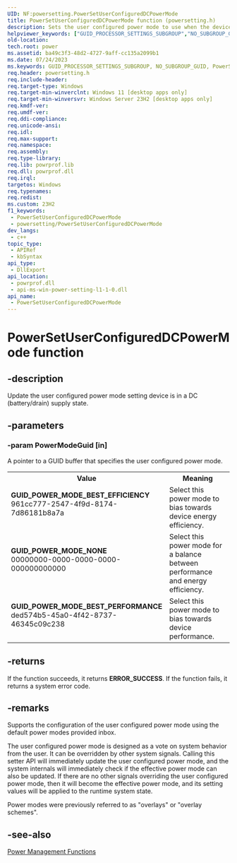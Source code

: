 ```yaml
---
UID: NF:powersetting.PowerSetUserConfiguredDCPowerMode
title: PowerSetUserConfiguredDCPowerMode function (powersetting.h)
description: Sets the user configured power mode to use when the device is on DC.
helpviewer_keywords: ["GUID_PROCESSOR_SETTINGS_SUBGROUP","NO_SUBGROUP_GUID","PowerSetUserConfiguredDCPowerMode","PowerSetUserConfiguredDCPowerMode function","base.powersetuserconfigureddcpowermode","powersetting/PowerSetUserConfiguredDCPowerMode","powrprof/PowerSetUserConfiguredDCPowerMode"]
old-location:
tech.root: power
ms.assetid: ba49c3f3-48d2-4727-9aff-cc135a2099b1
ms.date: 07/24/2023
ms.keywords: GUID_PROCESSOR_SETTINGS_SUBGROUP, NO_SUBGROUP_GUID, PowerSetUserConfiguredDCPowerMode, PowerSetUserConfiguredDCPowerMode function, base.powersetuserconfigureddcpowermode, powersetting/PowerSetUserConfiguredDCPowerMode, powrprof/PowerSetUserConfiguredDCPowerMode
req.header: powersetting.h
req.include-header: 
req.target-type: Windows
req.target-min-winverclnt: Windows 11 [desktop apps only]
req.target-min-winversvr: Windows Server 23H2 [desktop apps only]
req.kmdf-ver: 
req.umdf-ver: 
req.ddi-compliance: 
req.unicode-ansi: 
req.idl: 
req.max-support: 
req.namespace: 
req.assembly: 
req.type-library: 
req.lib: powrprof.lib
req.dll: powrprof.dll
req.irql: 
targetos: Windows
req.typenames: 
req.redist: 
ms.custom: 23H2
f1_keywords:
 - PowerSetUserConfiguredDCPowerMode
 - powersetting/PowerSetUserConfiguredDCPowerMode
dev_langs:
 - c++
topic_type:
 - APIRef
 - kbSyntax
api_type:
 - DllExport
api_location:
 - powrprof.dll
 - api-ms-win-power-setting-l1-1-0.dll
api_name:
 - PowerSetUserConfiguredDCPowerMode
---
```


# PowerSetUserConfiguredDCPowerMode function

## -description

Update the user configured power mode setting device is in a DC (battery/drain) supply state.

## -parameters

### -param PowerModeGuid [in]

A pointer to a GUID buffer that specifies the user configured power mode.

<table>
<tr>
<th>Value</th>
<th>Meaning</th>
</tr>
<tr>
<td width="40%"><a id="GUID_POWER_MODE_BEST_EFFICIENCY"></a><a id="guid_power_mode_best_efficiency"></a><dl>
<dt><b>GUID_POWER_MODE_BEST_EFFICIENCY</b></dt>
<dt>961cc777-2547-4f9d-8174-7d86181b8a7a</dt>
</dl>
</td>
<td width="60%">
Select this power mode to bias towards device energy efficiency.

</td>
</tr>
<tr>
<td width="40%"><a id="GUID_POWER_MODE_NONE"></a><a id="guid_power_mode_none"></a><dl>
<dt><b>GUID_POWER_MODE_NONE</b></dt>
<dt>00000000-0000-0000-0000-000000000000</dt>
</dl>
</td>
<td width="60%">
Select this power mode for a balance between performance and energy efficiency.

</td>
</tr>
<tr>
<td width="40%"><a id="GUID_POWER_MODE_BEST_PERFORMANCE"></a><a id="guid_power_mode_best_performance"></a><dl>
<dt><b>GUID_POWER_MODE_BEST_PERFORMANCE</b></dt>
<dt>ded574b5-45a0-4f42-8737-46345c09c238</dt>
</dl>
</td>
<td width="60%">
Select this power mode to bias towards device performance.

</td>
</tr>
</table>

## -returns

If the function succeeds, it returns <b>ERROR_SUCCESS</b>. If the function fails, it returns a system error code.

## -remarks

Supports the configuration of the user configured power mode using the default power modes provided inbox.

The user configured power mode is designed as a vote on system behavior from the user. It can be overridden by other system signals. Calling this setter API will immediately update the user configured power mode, and the system internals will immediately check if the effective power mode can also be updated. If there are no other signals overriding the user configured power mode, then it will become the effective power mode, and its setting values will be applied to the runtime system state.

Power modes were previously referred to as "overlays" or "overlay schemes".

## -see-also

<a href="/windows/desktop/Power/power-management-functions">Power Management Functions</a>
